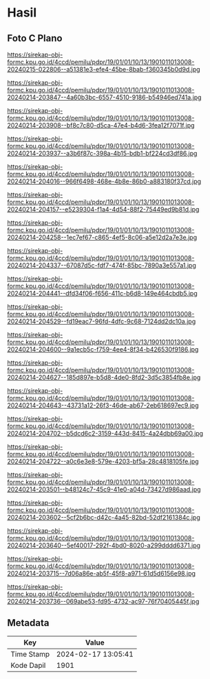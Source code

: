 # Hasil

## Foto C Plano

https://sirekap-obj-formc.kpu.go.id/4ccd/pemilu/pdpr/19/01/01/10/13/1901011013008-20240215-022806--a51381e3-efe4-45be-8bab-f360345b0d9d.jpg

https://sirekap-obj-formc.kpu.go.id/4ccd/pemilu/pdpr/19/01/01/10/13/1901011013008-20240214-203847--4a60b3bc-6557-4510-9186-b54946ed741a.jpg

https://sirekap-obj-formc.kpu.go.id/4ccd/pemilu/pdpr/19/01/01/10/13/1901011013008-20240214-203908--bf8c7c80-d5ca-47e4-b4d6-3fea12f7071f.jpg

https://sirekap-obj-formc.kpu.go.id/4ccd/pemilu/pdpr/19/01/01/10/13/1901011013008-20240214-203937--a3b6f87c-398a-4b15-bdb1-bf224cd3df86.jpg

https://sirekap-obj-formc.kpu.go.id/4ccd/pemilu/pdpr/19/01/01/10/13/1901011013008-20240214-204016--966f6498-468e-4b8e-86b0-a883180f37cd.jpg

https://sirekap-obj-formc.kpu.go.id/4ccd/pemilu/pdpr/19/01/01/10/13/1901011013008-20240214-204157--e5239304-f1a4-4d54-88f2-75449ed9b81d.jpg

https://sirekap-obj-formc.kpu.go.id/4ccd/pemilu/pdpr/19/01/01/10/13/1901011013008-20240214-204258--1ec7ef67-c865-4ef5-8c06-a5e12d2a7e3e.jpg

https://sirekap-obj-formc.kpu.go.id/4ccd/pemilu/pdpr/19/01/01/10/13/1901011013008-20240214-204337--67087d5c-fdf7-474f-85bc-7890a3e557a1.jpg

https://sirekap-obj-formc.kpu.go.id/4ccd/pemilu/pdpr/19/01/01/10/13/1901011013008-20240214-204441--dfd34f06-f656-411c-b6d8-149e464cbdb5.jpg

https://sirekap-obj-formc.kpu.go.id/4ccd/pemilu/pdpr/19/01/01/10/13/1901011013008-20240214-204529--fd19eac7-96fd-4dfc-9c68-7124dd2dc10a.jpg

https://sirekap-obj-formc.kpu.go.id/4ccd/pemilu/pdpr/19/01/01/10/13/1901011013008-20240214-204600--9a1ecb5c-f759-4ee4-8f34-b426530f9186.jpg

https://sirekap-obj-formc.kpu.go.id/4ccd/pemilu/pdpr/19/01/01/10/13/1901011013008-20240214-204627--185d897e-b5d8-4de0-8fd2-3d5c3854fb8e.jpg

https://sirekap-obj-formc.kpu.go.id/4ccd/pemilu/pdpr/19/01/01/10/13/1901011013008-20240214-204643--43731a12-26f3-46de-ab67-2eb618697ec9.jpg

https://sirekap-obj-formc.kpu.go.id/4ccd/pemilu/pdpr/19/01/01/10/13/1901011013008-20240214-204702--b5dcd6c2-3159-443d-8415-4a24dbb69a00.jpg

https://sirekap-obj-formc.kpu.go.id/4ccd/pemilu/pdpr/19/01/01/10/13/1901011013008-20240214-204722--a0c6e3e8-579e-4203-bf5a-28c4818105fe.jpg

https://sirekap-obj-formc.kpu.go.id/4ccd/pemilu/pdpr/19/01/01/10/13/1901011013008-20240214-203501--b48124c7-45c9-41e0-a04d-73427d986aad.jpg

https://sirekap-obj-formc.kpu.go.id/4ccd/pemilu/pdpr/19/01/01/10/13/1901011013008-20240214-203602--5cf2b6bc-d42c-4a45-82bd-52df2161384c.jpg

https://sirekap-obj-formc.kpu.go.id/4ccd/pemilu/pdpr/19/01/01/10/13/1901011013008-20240214-203640--5ef40017-292f-4bd0-8020-a299dddd6371.jpg

https://sirekap-obj-formc.kpu.go.id/4ccd/pemilu/pdpr/19/01/01/10/13/1901011013008-20240214-203715--7d06a86e-ab5f-45f8-a971-61d5d6156e98.jpg

https://sirekap-obj-formc.kpu.go.id/4ccd/pemilu/pdpr/19/01/01/10/13/1901011013008-20240214-203736--069abe53-fd95-4732-ac97-76f70405445f.jpg


## Metadata

| Key        | Value               |
| ---------- | ------------------- |
| Time Stamp | 2024-02-17 13:05:41 |
| Kode Dapil | 1901                |



